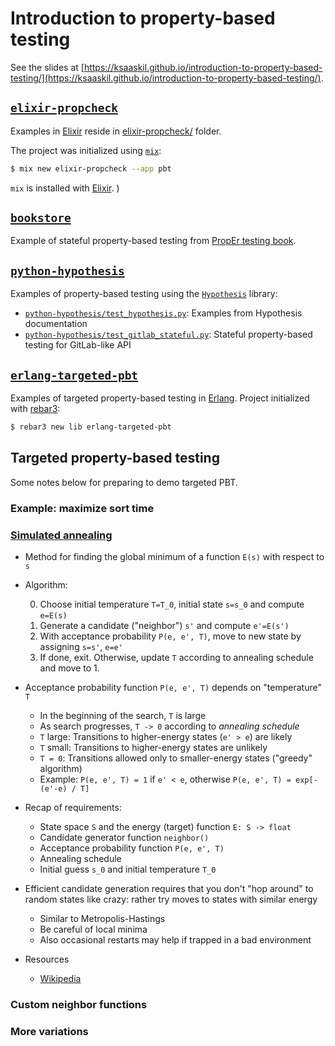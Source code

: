 # Introduction to property-based testing

See the slides at [https://ksaaskil.github.io/introduction-to-property-based-testing/](https://ksaaskil.github.io/introduction-to-property-based-testing/).

## [`elixir-propcheck`](./elixir-propcheck)

Examples in [Elixir](https://elixir-lang.org/) reside in [elixir-propcheck/](./elixir-propheck) folder.

The project was initialized using [`mix`](https://elixir-lang.org/getting-started/mix-otp/introduction-to-mix.html):

```bash
$ mix new elixir-propcheck --app pbt
```

`mix` is installed with [Elixir](https://elixir-lang.org/install.html).
)

## [`bookstore`](./bookstore)

Example of stateful property-based testing from [PropEr testing book](https://propertesting.com/).

## [`python-hypothesis`](./python-hypothesis)

Examples of property-based testing using the [`Hypothesis`](https://hypothesis.readthedocs.io/en/latest/) library:

- [`python-hypothesis/test_hypothesis.py`](./python-hypothesis/test_hypothesis.py): Examples from Hypothesis documentation
- [`python-hypothesis/test_gitlab_stateful.py`](./python-hypothesis/test_gitlab_stateful.py): Stateful property-based testing for GitLab-like API

## [`erlang-targeted-pbt`](./erlang-targeted-pbt)

Examples of targeted property-based testing in [Erlang](https://www.erlang.org/). Project initialized with [rebar3](https://www.rebar3.org/):

```bash
$ rebar3 new lib erlang-targeted-pbt
```

## Targeted property-based testing

Some notes below for preparing to demo targeted PBT.

### Example: maximize sort time

### [Simulated annealing](https://en.wikipedia.org/wiki/Simulated_annealing)

- Method for finding the global minimum of a function `E(s)` with respect to `s`
- Algorithm:

  0. Choose initial temperature `T=T_0`, initial state `s=s_0` and compute `e=E(s)`
  1. Generate a candidate ("neighbor") `s'` and compute `e'=E(s')`
  2. With acceptance probability `P(e, e', T)`, move to new state by assigning `s=s'`, `e=e'`
  3. If done, exit. Otherwise, update `T` according to annealing schedule and move to 1.

- Acceptance probability function `P(e, e', T)` depends on "temperature" `T`
  - In the beginning of the search, `T` is large
  - As search progresses, `T -> 0` according to _annealing schedule_
  - `T` large: Transitions to higher-energy states (`e' > e`) are likely
  - `T` small: Transitions to higher-energy states are unlikely
  - `T = 0`: Transitions allowed only to smaller-energy states ("greedy" algorithm)
  - Example: `P(e, e', T) = 1` if `e' < e`, otherwise `P(e, e', T) = exp[-(e'-e) / T]`
- Recap of requirements:
  - State space `S` and the energy (target) function `E: S -> float`
  - Candidate generator function `neighbor()`
  - Acceptance probability function `P(e, e', T)`
  - Annealing schedule
  - Initial guess `s_0` and initial temperature `T_0`
- Efficient candidate generation requires that you don't "hop around" to random states like crazy: rather try moves to states with similar energy
  - Similar to Metropolis-Hastings
  - Be careful of local minima
  - Also occasional restarts may help if trapped in a bad environment
- Resources
  - [Wikipedia](ttps://en.wikipedia.org/wiki/Simulated_annealing)

### Custom neighbor functions

### More variations
